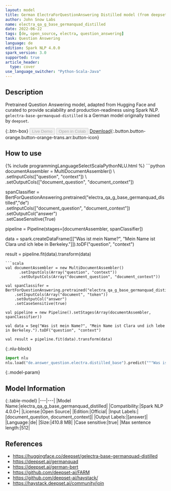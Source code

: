 ```yaml
---
layout: model
title: German ElectraForQuestionAnswering Distilled model (from deepset)
author: John Snow Labs
name: electra_qa_g_base_germanquad_distilled
date: 2022-06-22
tags: [de, open_source, electra, question_answering]
task: Question Answering
language: de
edition: Spark NLP 4.0.0
spark_version: 3.0
supported: true
article_header:
  type: cover
use_language_switcher: "Python-Scala-Java"
---
```


## Description

Pretrained Question Answering model, adapted from Hugging Face and curated to provide scalability and production-readiness using Spark NLP. `gelectra-base-germanquad-distilled` is a German model originally trained by `deepset`.

{:.btn-box}
<button class="button button-orange" disabled>Live Demo</button>
<button class="button button-orange" disabled>Open in Colab</button>
[Download](https://s3.amazonaws.com/auxdata.johnsnowlabs.com/public/models/electra_qa_g_base_germanquad_distilled_de_4.0.0_3.0_1655921806755.zip){:.button.button-orange.button-orange-trans.arr.button-icon}

## How to use



<div class="tabs-box" markdown="1">
{% include programmingLanguageSelectScalaPythonNLU.html %}
```python
documentAssembler = MultiDocumentAssembler() \
    .setInputCols(["question", "context"]) \
    .setOutputCols(["document_question", "document_context"])

spanClassifier = BertForQuestionAnswering.pretrained("electra_qa_g_base_germanquad_distilled","de") \
    .setInputCols(["document_question", "document_context"]) \
    .setOutputCol("answer")\
    .setCaseSensitive(True)
    
pipeline = Pipeline(stages=[documentAssembler, spanClassifier])

data = spark.createDataFrame([["Was ist mein Name?", "Mein Name ist Clara und ich lebe in Berkeley."]]).toDF("question", "context")

result = pipeline.fit(data).transform(data)
```
```scala
val documentAssembler = new MultiDocumentAssembler() 
      .setInputCols(Array("question", "context")) 
      .setOutputCols(Array("document_question", "document_context"))
 
val spanClassifer = BertForQuestionAnswering.pretrained("electra_qa_g_base_germanquad_distilled","de") 
    .setInputCols(Array("document", "token")) 
    .setOutputCol("answer")
    .setCaseSensitive(true)

val pipeline = new Pipeline().setStages(Array(documentAssembler, spanClassifier))

val data = Seq("Was ist mein Name?", "Mein Name ist Clara und ich lebe in Berkeley.").toDF("question", "context")

val result = pipeline.fit(data).transform(data)
```


{:.nlu-block}
```python
import nlu
nlu.load("de.answer_question.electra.distilled_base").predict("""Was ist mein Name?|||"Mein Name ist Clara und ich lebe in Berkeley.""")
```

</div>

{:.model-param}
## Model Information

{:.table-model}
|---|---|
|Model Name:|electra_qa_g_base_germanquad_distilled|
|Compatibility:|Spark NLP 4.0.0+|
|License:|Open Source|
|Edition:|Official|
|Input Labels:|[document_question, document_context]|
|Output Labels:|[answer]|
|Language:|de|
|Size:|410.8 MB|
|Case sensitive:|true|
|Max sentence length:|512|

## References

- https://huggingface.co/deepset/gelectra-base-germanquad-distilled
- https://deepset.ai/germanquad
- https://deepset.ai/german-bert
- https://github.com/deepset-ai/FARM
- https://github.com/deepset-ai/haystack/
- https://haystack.deepset.ai/community/join